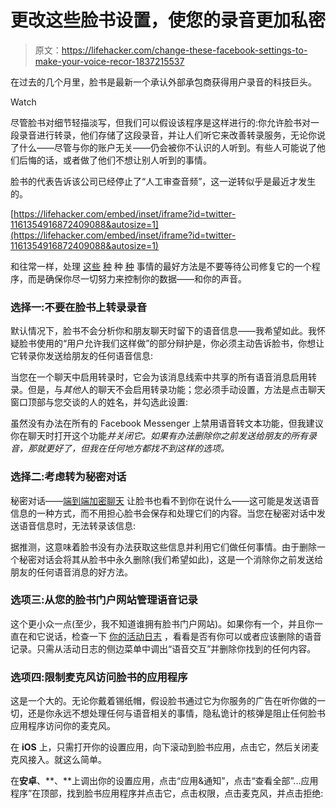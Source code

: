 # 更改这些脸书设置，使您的录音更加私密

> 原文：<https://lifehacker.com/change-these-facebook-settings-to-make-your-voice-recor-1837215537>

在过去的几个月里，脸书是最新一个承认外部承包商获得用户录音的科技巨头。

Watch

尽管脸书对细节轻描淡写，但我们可以假设该程序是这样进行的:你允许脸书对一段录音进行转录，他们存储了这段录音，并让人们听它来改善转录服务，无论你说了什么——尽管与你的账户无关——仍会被你不认识的人听到。有些人可能说了他们后悔的话，或者做了他们不想让别人听到的事情。

脸书的代表告诉该公司已经停止了“人工审查音频”，这一逆转似乎是最近才发生的。

 [https://lifehacker.com/embed/inset/iframe?id=twitter-1161354916872409088&autosize=1](https://lifehacker.com/embed/inset/iframe?id=twitter-1161354916872409088&autosize=1) 

和往常一样，处理 [这些](https://lifehacker.com/how-to-prevent-google-from-saving-your-voice-recordings-1834414389) [种](https://lifehacker.com/prevent-amazon-from-eavesdropping-on-your-alexa-convers-1833974108) 种 [种](https://lifehacker.com/microsoft-is-eavesdropping-on-your-skype-and-cortana-ac-1837028869) 事情的最好方法是不要等待公司修复它的一个程序，而是确保你尽一切努力来控制你的数据——和你的声音。

### 选择一:不要在脸书上转录录音

默认情况下，脸书不会分析你和朋友聊天时留下的语音信息——我希望如此。我怀疑脸书使用的“用户允许我们这样做”的部分辩护是，你必须主动告诉脸书，你想让它转录你发送给朋友的任何语音信息:

当您在一个聊天中启用转录时，它会为该消息线索中共享的所有语音消息启用转录。但是，与*其他*人的聊天不会启用转录功能；您必须手动设置，方法是点击聊天窗口顶部与您交谈的人的姓名，并勾选此设置:

虽然没有办法在所有的 Facebook Messenger 上禁用语音转文本功能，但我建议你在聊天时打开这个功能*并关闭它。如果有办法删除你之前发送给朋友的所有录音，那就更好了，但我在任何地方都找不到这样的选项。*

### 选择二:考虑转为秘密对话

秘密对话——[端到端加密聊天](https://www.facebook.com/help/messenger-app/1084673321594605/) 让脸书也看不到你在说什么——这可能是发送语音信息的一种方式，而不用担心脸书会保存和处理它们的内容。当您在秘密对话中发送语音信息时，无法转录该信息:

据推测，这意味着脸书没有办法获取这些信息并利用它们做任何事情。由于删除一个秘密对话会将其从脸书中永久删除(我们希望如此)，这是一个消除你之前发送给朋友的任何语音消息的好方法。

### 选项三:从您的脸书门户网站管理语音记录

这个更小众一点(至少，我不知道谁拥有脸书门户网站)。如果你有一个，并且你一直在和它说话，检查一下 [你的活动日志](https://lifehacker.com/how-to-delete-voice-recordings-with-alexa-google-assis-1836977240) ，看看是否有你可以或者应该删除的语音记录。只需从活动日志的侧边菜单中调出“语音交互”并删除你找到的任何内容。

### 选项四:限制麦克风访问脸书的应用程序

这是一个大的。无论你戴着锡纸帽，假设脸书通过它为你服务的广告在听你做的一切，还是你永远不想处理任何与语音相关的事情，隐私诡计的核弹是阻止任何脸书应用程序访问你的麦克风。

在 **iOS** 上，只需打开你的设置应用，向下滚动到脸书应用，点击它，然后关闭麦克风接入。就这么简单。

在**安卓**、**、**上调出你的设置应用，点击“应用&通知”，点击“查看全部”...应用程序”在顶部，找到脸书应用程序并点击它，点击权限，点击麦克风，并点击拒绝: